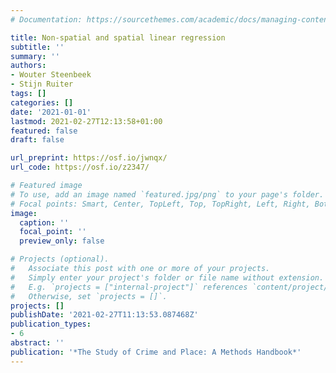 ```yaml
---
# Documentation: https://sourcethemes.com/academic/docs/managing-content/

title: Non-spatial and spatial linear regression
subtitle: ''
summary: ''
authors:
- Wouter Steenbeek
- Stijn Ruiter
tags: []
categories: []
date: '2021-01-01'
lastmod: 2021-02-27T12:13:58+01:00
featured: false
draft: false

url_preprint: https://osf.io/jwnqx/
url_code: https://osf.io/z2347/

# Featured image
# To use, add an image named `featured.jpg/png` to your page's folder.
# Focal points: Smart, Center, TopLeft, Top, TopRight, Left, Right, BottomLeft, Bottom, BottomRight.
image:
  caption: ''
  focal_point: ''
  preview_only: false

# Projects (optional).
#   Associate this post with one or more of your projects.
#   Simply enter your project's folder or file name without extension.
#   E.g. `projects = ["internal-project"]` references `content/project/deep-learning/index.md`.
#   Otherwise, set `projects = []`.
projects: []
publishDate: '2021-02-27T11:13:53.087468Z'
publication_types:
- 6
abstract: ''
publication: '*The Study of Crime and Place: A Methods Handbook*'
---
```

